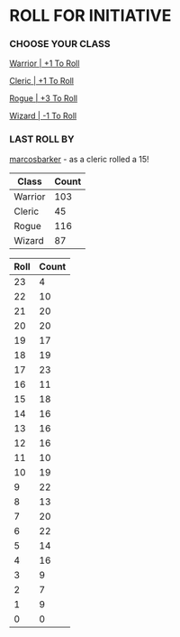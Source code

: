 # ROLL FOR INITIATIVE
### CHOOSE YOUR CLASS

[Warrior | +1 To Roll](https://github.com/benjaminsampica/benjaminsampica/issues/new?title=roll%7Cwarrior&body=Just+click+%27Submit+new+issue%27.)

[Cleric | +1 To Roll](https://github.com/benjaminsampica/benjaminsampica/issues/new?title=roll%7Ccleric&body=Just+click+%27Submit+new+issue%27.)

[Rogue | +3 To Roll](https://github.com/benjaminsampica/benjaminsampica/issues/new?title=roll%7Crogue&body=Just+click+%27Submit+new+issue%27.)

[Wizard | -1 To Roll](https://github.com/benjaminsampica/benjaminsampica/issues/new?title=roll%7Cwizard&body=Just+click+%27Submit+new+issue%27.)
### LAST ROLL BY
[marcosbarker](https://www.github.com/marcosbarker) - as a cleric rolled a 15!

|Class|Count|
|-|-|
|Warrior|103|
|Cleric|45|
|Rogue|116|
|Wizard|87|

|Roll|Count|
|-|-|
|23|4
|22|10
|21|20
|20|20
|19|17
|18|19
|17|23
|16|11
|15|18
|14|16
|13|16
|12|16
|11|10
|10|19
|9|22
|8|13
|7|20
|6|22
|5|14
|4|16
|3|9
|2|7
|1|9
|0|0
